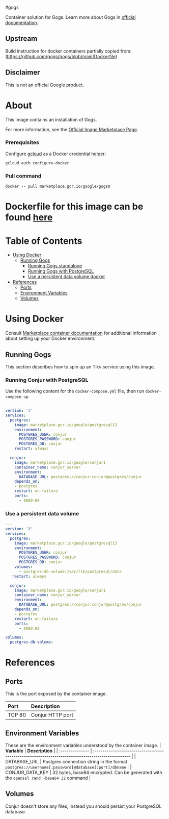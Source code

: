 #gogs

Container solution for Gogs.
Learn more about Gogs in [official documentation](https://gogs.io/docs/installation/configuration_and_run).

## Upstream

Build instruction for docker containers partially copied from:
(https://github.com/gogs/gogs/blob/main/Dockerfile)

## Disclaimer

This is not an official Google product.

# <a name="about"></a>About

This image contains an installation of Gogs.

For more information, see the
[Official Image Marketplace Page](https://console.cloud.google.com/marketplace/product/google/gogs0).

### Prerequisites

Configure [gcloud](https://cloud.google.com/sdk/gcloud/) as a Docker credential helper:

```shell
gcloud auth configure-docker
```
### Pull command

```shell
docker -- pull marketplace.gcr.io/google/gogs0
```

Dockerfile for this image can be found [here](https://github.com/GoogleCloudPlatform/click-to-deploy/tree/master/docker/gogs/0/debian11/0.12/)
=======

# <a name="table-of-contents"></a>Table of Contents
* [Using Docker](#using-docker)
  * [Running Gogs](#running-gogs-docker)
    * [Running Gogs standalone](#Runnung-Gogs-standalone)
    * [Running Gogs with PostgreSQL](#Runnung-Gogs-with-PostgreSQL)
    * [Use a persistent data volume docker](#Use-a-persistent-data-volume)
* [References](#references)
  * [Ports](#references-ports)
  * [Environment Variables](#references-environment-variables)
  * [Volumes](#references-volumes)

# <a name="using-docker"></a>Using Docker

Consult [Marketplace container documentation](https://cloud.google.com/marketplace/docs/container-images)
for additional information about setting up your Docker environment.

## <a name="running-gogs-docker"></a>Running Gogs

This section describes how to spin up an Tikv service using this image.

### <a name="Runnung-Conjur-with-PostgreSQL"></a>Running Conjur with PostgreSQL

Use the following content for the `docker-compose.yml` file, then run `docker-compose up`.

```yaml
---
version: '3'
services:
  postgres:
    image: marketplace.gcr.io/google/postgresql13
    environment:
      POSTGRES_USER: conjur
      POSTGRES_PASSWORD: conjur
      POSTGRES_DB: conjur
    restart: always

  conjur:
    image: marketplace.gcr.io/google/conjur1
    container_name: conjur_server
    environment:
      DATABASE_URL: postgres://conjur:conjur@postgres/conjur
    depends_on:
    - postgres
    restart: on-failure
    ports:
      - 8080:80
```

### <a name="use-a-persistent-data-volume-docker"></a>Use a persistent data volume

```yaml
---
version: '3'
services:
  postgres:
    image: marketplace.gcr.io/google/postgresql13
    environment:
      POSTGRES_USER: conjur
      POSTGRES_PASSWORD: conjur
      POSTGRES_DB: conjur
    volumes:
      - postgres-db-volume:/var/lib/postgresql/data
   restart: always

  conjur:
    image: marketplace.gcr.io/google/conjur1
    container_name: conjur_server
    environment:
      DATABASE_URL: postgres://conjur:conjur@postgres/conjur
    depends_on:
    - postgres
    restart: on-failure
    ports:
      - 8080:80

volumes:
  postgres-db-volume:

```

# <a name="references"></a>References

## <a name="references-ports"></a>Ports

This is the port exposed by the container image.

| **Port**  | **Description**  |
| :-------- | :--------------- |
| TCP 80    | Conjur HTTP port |

## <a name="references-environment-variables"></a>Environment Variables

These are the environment variables understood by the container image.
| **Variable**    | **Description**                                                                                  |
| :-------------- | :----------------------------------------------------------------------------------------------- |
| DATABASE_URL    | Postgres connection string in the format `postgres://username[:password]@database[:port]/dbname` |
| CONJUR_DATA_KEY | 32 bytes, base64 encrypted. Can be generated with the `openssl rand -base64 32` command          |

## <a name="references-volumes"></a>Volumes

Conjur doesn't store any files, instead you should persist your PostgreSQL database.

